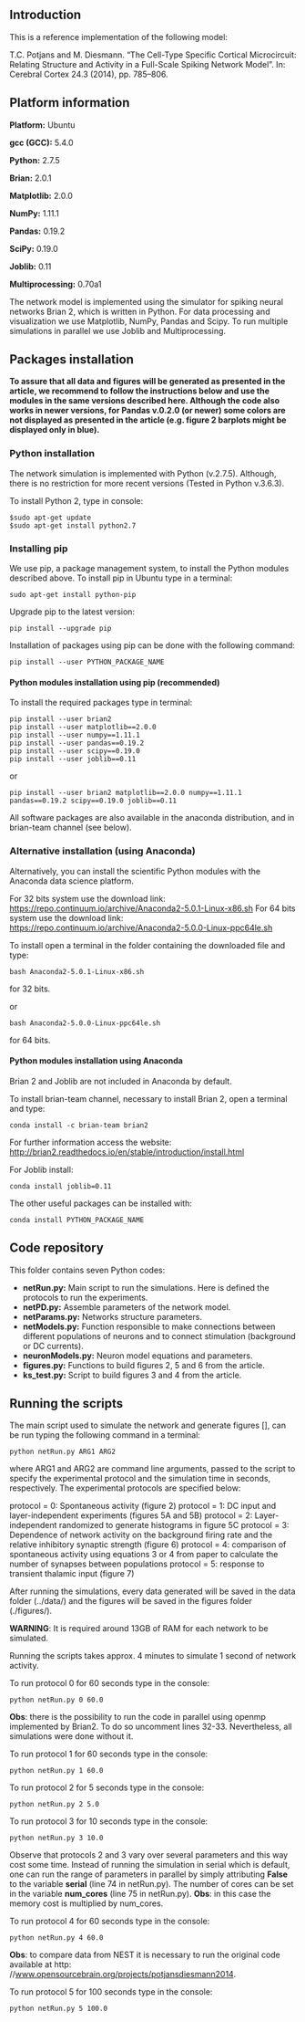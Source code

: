 ## Introduction

This is a reference implementation of the following model:

  T.C. Potjans and M. Diesmann. “The Cell-Type Specific Cortical Microcircuit: 
  Relating Structure and Activity in a Full-Scale Spiking Network Model”. In: 
  Cerebral Cortex 24.3 (2014), pp. 785–806.

## Platform information

**Platform:** Ubuntu

**gcc (GCC):** 5.4.0

**Python:** 2.7.5 

**Brian:** 2.0.1 

**Matplotlib:** 2.0.0

**NumPy:** 1.11.1

**Pandas:**  0.19.2

**SciPy:** 0.19.0

**Joblib:** 0.11

**Multiprocessing:** 0.70a1

The network model is implemented using the simulator for spiking neural networks Brian 2, which is written in Python.
For data processing and visualization we use Matplotlib, NumPy, Pandas and Scipy.
To run multiple simulations in parallel we use Joblib and Multiprocessing.

## Packages installation

**To assure that all data and figures will be generated as presented in the article, we recommend to follow the instructions below and use the modules in the same versions described here. Although the code also works in newer versions, for Pandas v.0.2.0 (or newer) some colors are not displayed as presented in the article (e.g. figure 2 barplots might be displayed only in blue).**

### Python installation
The network simulation is implemented with Python (v.2.7.5). Although, there is no restriction for more recent versions (Tested in Python v.3.6.3).

To install Python 2, type in console:

```
$sudo apt-get update 
$sudo apt-get install python2.7
```

### Installing pip

We use pip, a package management system, to install the Python modules described above.
To install pip in Ubuntu type in a terminal:

```
sudo apt-get install python-pip
```

Upgrade pip to the latest version:

```
pip install --upgrade pip
```

Installation of packages using pip can be done with the following command:

```
pip install --user PYTHON_PACKAGE_NAME
```

#### Python modules installation using pip (recommended)

To install the required packages type in terminal:

```
pip install --user brian2
pip install --user matplotlib==2.0.0
pip install --user numpy==1.11.1
pip install --user pandas==0.19.2
pip install --user scipy==0.19.0
pip install --user joblib==0.11
```
or

```
pip install --user brian2 matplotlib==2.0.0 numpy==1.11.1 pandas==0.19.2 scipy==0.19.0 joblib==0.11
```

All software packages are also available in the anaconda distribution, and in brian-team channel (see below).

### Alternative installation (using Anaconda)

Alternatively, you can install the scientific Python modules with the Anaconda data science platform.

For 32 bits system use the download link: https://repo.continuum.io/archive/Anaconda2-5.0.1-Linux-x86.sh
For 64 bits system use the download link: https://repo.continuum.io/archive/Anaconda2-5.0.0-Linux-ppc64le.sh

To install open a terminal in the folder containing the downloaded file and type:

```
bash Anaconda2-5.0.1-Linux-x86.sh
```

for 32 bits.

or

```
bash Anaconda2-5.0.0-Linux-ppc64le.sh
```

for 64 bits.

#### Python modules installation using Anaconda

Brian 2 and Joblib are not included in Anaconda by default.

To install brian-team channel, necessary to install Brian 2, open a terminal and type:

```
conda install -c brian-team brian2
```

For further information access the website: http://brian2.readthedocs.io/en/stable/introduction/install.html

For Joblib install:

```
conda install joblib=0.11
```

The other useful packages can be installed with:

```
conda install PYTHON_PACKAGE_NAME
```


## Code repository

This folder contains seven Python codes:
  *  **netRun.py:** Main script to run the simulations. Here is defined the protocols to run the experiments.
  *  **netPD.py:** Assemble parameters of the network model.
  *  **netParams.py:** Networks structure parameters.
  *  **netModels.py:** Function responsible to make connections between different populations of neurons and to connect stimulation (background or DC currents).
  *  **neuronModels.py:** Neuron model equations and parameters.
  *  **figures.py:** Functions to build figures 2, 5 and 6 from the article.
  *  **ks_test.py:** Script to build figures 3 and 4 from the article.


## Running the scripts

The main script used to simulate the network and generate figures [], can be run typing the following command in a terminal:

```
python netRun.py ARG1 ARG2
```

where ARG1 and ARG2 are command line arguments, passed to the script to specify the experimental protocol and the simulation time in seconds, respectively.
The experimental protocols are specified below:

protocol = 0:   Spontaneous activity (figure 2)
protocol = 1:   DC input and layer-independent experiments (figures 5A and 5B)
protocol = 2:   Layer-independent randomized to generate histograms in figure 5C
protocol = 3:   Dependence of network activity on the background firing rate and the relative inhibitory synaptic strength (figure 6)
protocol = 4:   comparison of spontaneous activity using equations 3 or 4 from paper to calculate the number of synapses between populations
protocol = 5:   response to transient thalamic input (figure 7)

After running the simulations, every data generated will be saved in the data folder (../data/) and the figures will be saved in the figures folder (./figures/).

**WARNING**: It is required around 13GB of RAM for each network to be simulated.

Running the scripts takes approx. 4 minutes to simulate 1 second of network activity.

To run protocol 0 for 60 seconds type in the console:

```
python netRun.py 0 60.0
```

**Obs**: there is the possibility to run the code in parallel using openmp implemented by Brian2. To do so uncomment lines 32-33. Nevertheless, all simulations were done without it.

To run protocol 1 for 60 seconds type in the console:

```
python netRun.py 1 60.0
```

To run protocol 2 for 5 seconds type in the console:

```
python netRun.py 2 5.0
```

To run protocol 3 for 10 seconds type in the console:

```
python netRun.py 3 10.0
```

Observe that protocols 2 and 3 vary over several parameters and this way cost some time.
Instead of running the simulation in serial which is default, one can run the range of parameters in parallel by simply attributing **False** to the variable **serial** (line 74 in netRun.py).
The number of cores can be set in the variable **num_cores** (line 75 in netRun.py).
**Obs**: in this case the memory cost is multiplied by num_cores.

To run protocol 4 for 60 seconds type in the console:

```
python netRun.py 4 60.0
```

**Obs**: to compare data from NEST it is necessary to run the original code available at http: //www.opensourcebrain.org/projects/potjansdiesmann2014.

To run protocol 5 for 100 seconds type in the console:

```
python netRun.py 5 100.0
```

